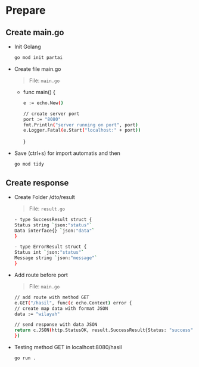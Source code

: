 # Prepare

## Create main.go

- Init Golang

  ```bash
  go mod init partai
  ```

- Create file main.go

  > File: `main.go`

  - func main() {

    ```bash
    e := echo.New()

    // create server port
    port := "8080"
    fmt.Println("server running on port", port)
    e.Logger.Fatal(e.Start("localhost:" + port))
    ```

    }

- Save (ctrl+s) for import automatis and then

  ```bash
  go mod tidy
  ```

## Create response

- Create Folder /dto/result

  > File: `result.go`

  ```bash
  - type SuccessResult struct {
  Status string `json:"status"`
  Data interface{} `json:"data"`
  }

  - type ErrorResult struct {
  Status int `json:"status"`
  Message string `json:"message"`
  }
  ```

- Add route before port
  > File: `main.go`

  ```bash
  // add route with method GET
  e.GET("/hasil", func(c echo.Context) error {
  // create map data with format JSON
  data := "wilayah"

  // send response with data JSON
  return c.JSON(http.StatusOK, result.SuccessResult{Status: "success", Data: data})
  })
  ```

- Testing method GET in localhost:8080/hasil
  ```bash
  go run .
  ```
